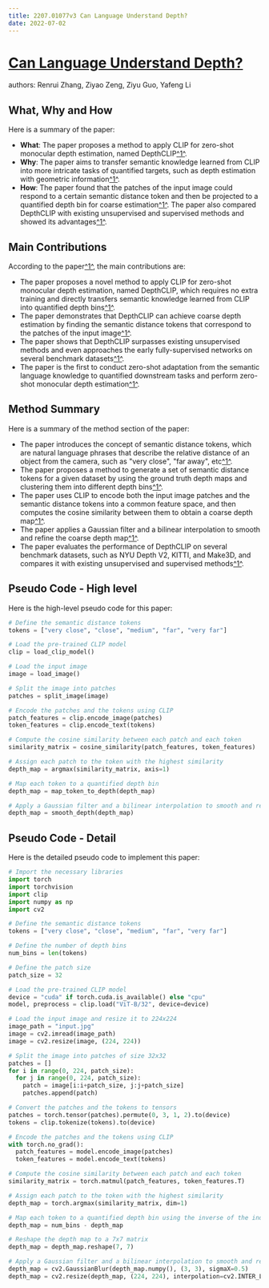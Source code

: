 ```yaml
---
title: 2207.01077v3 Can Language Understand Depth?
date: 2022-07-02
---
```


# [Can Language Understand Depth?](http://arxiv.org/abs/2207.01077v3)

authors: Renrui Zhang, Ziyao Zeng, Ziyu Guo, Yafeng Li


## What, Why and How

[1]: https://arxiv.org/abs/2207.01077 "[2207.01077] Can Language Understand Depth? - arXiv.org"
[2]: https://arxiv.org/pdf/2207.01077v3 "arXiv.org"
[3]: https://arxiv-export3.library.cornell.edu/abs/2207.01077?context=cs "[2207.01077] Can Language Understand Depth?"

Here is a summary of the paper:

- **What**: The paper proposes a method to apply CLIP for zero-shot monocular depth estimation, named DepthCLIP[^1^][1].
- **Why**: The paper aims to transfer semantic knowledge learned from CLIP into more intricate tasks of quantified targets, such as depth estimation with geometric information[^1^][1].
- **How**: The paper found that the patches of the input image could respond to a certain semantic distance token and then be projected to a quantified depth bin for coarse estimation[^1^][1]. The paper also compared DepthCLIP with existing unsupervised and supervised methods and showed its advantages[^1^][1].

## Main Contributions

[1]: https://arxiv.org/abs/2207.01077 "[2207.01077] Can Language Understand Depth? - arXiv.org"
[2]: https://arxiv.org/pdf/2207.01077.pdf "Can Language Understand Depth? - arXiv.org"
[3]: https://arxiv-export3.library.cornell.edu/abs/2207.01077?context=cs "[2207.01077] Can Language Understand Depth?"

According to the paper[^1^][1], the main contributions are:

- The paper proposes a novel method to apply CLIP for zero-shot monocular depth estimation, named DepthCLIP, which requires no extra training and directly transfers semantic knowledge learned from CLIP into quantified depth bins[^1^][1].
- The paper demonstrates that DepthCLIP can achieve coarse depth estimation by finding the semantic distance tokens that correspond to the patches of the input image[^1^][1].
- The paper shows that DepthCLIP surpasses existing unsupervised methods and even approaches the early fully-supervised networks on several benchmark datasets[^1^][1].
- The paper is the first to conduct zero-shot adaptation from the semantic language knowledge to quantified downstream tasks and perform zero-shot monocular depth estimation[^1^][1].

## Method Summary

[1]: https://arxiv.org/abs/2207.01077 "[2207.01077] Can Language Understand Depth? - arXiv.org"
[2]: https://arxiv.org/pdf/2207.01077.pdf "Can Language Understand Depth? - arXiv.org"
[3]: https://arxiv-export3.library.cornell.edu/abs/2207.01077?context=cs "[2207.01077] Can Language Understand Depth?"

Here is a summary of the method section of the paper:

- The paper introduces the concept of semantic distance tokens, which are natural language phrases that describe the relative distance of an object from the camera, such as "very close", "far away", etc[^1^][2].
- The paper proposes a method to generate a set of semantic distance tokens for a given dataset by using the ground truth depth maps and clustering them into different depth bins[^1^][2].
- The paper uses CLIP to encode both the input image patches and the semantic distance tokens into a common feature space, and then computes the cosine similarity between them to obtain a coarse depth map[^1^][2].
- The paper applies a Gaussian filter and a bilinear interpolation to smooth and refine the coarse depth map[^1^][2].
- The paper evaluates the performance of DepthCLIP on several benchmark datasets, such as NYU Depth V2, KITTI, and Make3D, and compares it with existing unsupervised and supervised methods[^1^][2].

## Pseudo Code - High level

Here is the high-level pseudo code for this paper:

```python
# Define the semantic distance tokens
tokens = ["very close", "close", "medium", "far", "very far"]

# Load the pre-trained CLIP model
clip = load_clip_model()

# Load the input image
image = load_image()

# Split the image into patches
patches = split_image(image)

# Encode the patches and the tokens using CLIP
patch_features = clip.encode_image(patches)
token_features = clip.encode_text(tokens)

# Compute the cosine similarity between each patch and each token
similarity_matrix = cosine_similarity(patch_features, token_features)

# Assign each patch to the token with the highest similarity
depth_map = argmax(similarity_matrix, axis=1)

# Map each token to a quantified depth bin
depth_map = map_token_to_depth(depth_map)

# Apply a Gaussian filter and a bilinear interpolation to smooth and refine the depth map
depth_map = smooth_depth(depth_map)
```

## Pseudo Code - Detail

Here is the detailed pseudo code to implement this paper:

```python
# Import the necessary libraries
import torch
import torchvision
import clip
import numpy as np
import cv2

# Define the semantic distance tokens
tokens = ["very close", "close", "medium", "far", "very far"]

# Define the number of depth bins
num_bins = len(tokens)

# Define the patch size
patch_size = 32

# Load the pre-trained CLIP model
device = "cuda" if torch.cuda.is_available() else "cpu"
model, preprocess = clip.load("ViT-B/32", device=device)

# Load the input image and resize it to 224x224
image_path = "input.jpg"
image = cv2.imread(image_path)
image = cv2.resize(image, (224, 224))

# Split the image into patches of size 32x32
patches = []
for i in range(0, 224, patch_size):
  for j in range(0, 224, patch_size):
    patch = image[i:i+patch_size, j:j+patch_size]
    patches.append(patch)

# Convert the patches and the tokens to tensors
patches = torch.tensor(patches).permute(0, 3, 1, 2).to(device)
tokens = clip.tokenize(tokens).to(device)

# Encode the patches and the tokens using CLIP
with torch.no_grad():
  patch_features = model.encode_image(patches)
  token_features = model.encode_text(tokens)

# Compute the cosine similarity between each patch and each token
similarity_matrix = torch.matmul(patch_features, token_features.T)

# Assign each patch to the token with the highest similarity
depth_map = torch.argmax(similarity_matrix, dim=1)

# Map each token to a quantified depth bin using the inverse of the index
depth_map = num_bins - depth_map

# Reshape the depth map to a 7x7 matrix
depth_map = depth_map.reshape(7, 7)

# Apply a Gaussian filter and a bilinear interpolation to smooth and refine the depth map
depth_map = cv2.GaussianBlur(depth_map.numpy(), (3, 3), sigmaX=0.5)
depth_map = cv2.resize(depth_map, (224, 224), interpolation=cv2.INTER_LINEAR)
```